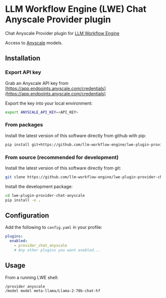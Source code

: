 # LLM Workflow Engine (LWE) Chat Anyscale Provider plugin

Chat Anyscale Provider plugin for [LLM Workflow Engine](https://github.com/llm-workflow-engine/llm-workflow-engine)

Access to [Anyscale](https://docs.anyscale.com) models.

## Installation

### Export API key

Grab an Anyscale API key from [https://app.endpoints.anyscale.com/credentials](https://app.endpoints.anyscale.com/credentials)

Export the key into your local environment:

```bash
export ANYSCALE_API_KEY=<API_KEY>
```

### From packages

Install the latest version of this software directly from github with pip:

```bash
pip install git+https://github.com/llm-workflow-engine/lwe-plugin-provider-chat-anyscale
```

### From source (recommended for development)

Install the latest version of this software directly from git:

```bash
git clone https://github.com/llm-workflow-engine/lwe-plugin-provider-chat-anyscale.git
```

Install the development package:

```bash
cd lwe-plugin-provider-chat-anyscale
pip install -e .
```

## Configuration

Add the following to `config.yaml` in your profile:

```yaml
plugins:
  enabled:
    - provider_chat_anyscale
    # Any other plugins you want enabled...
```

## Usage

From a running LWE shell:

```
/provider anyscale
/model model meta-llama/Llama-2-70b-chat-hf
```
